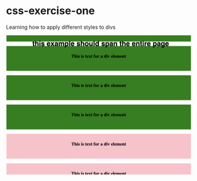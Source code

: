 # css-exercise-one

Learning how to apply different styles to divs

![](css-exercise-one-screenshot.png)
